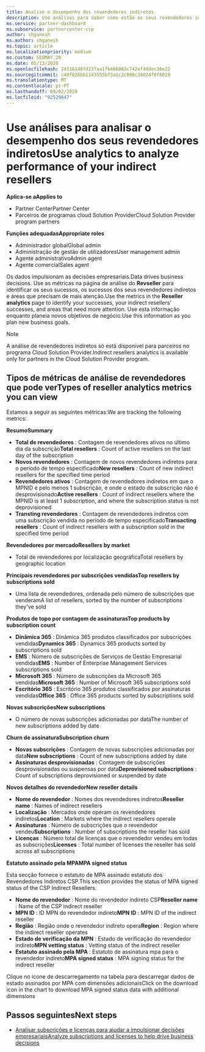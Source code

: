 ```yaml
---
title: Analise o desempenho dos revendedores indiretos
description: Use análises para saber como estão os seus revendedores indiretos, tanto os seus sucessos como áreas que podem necessitar de mais atenção.
ms.service: partner-dashboard
ms.subservice: partnercenter-csp
author: shganesh
ms.author: shganesh
ms.topic: article
ms.localizationpriority: medium
ms.custom: SEOMAY.20
ms.date: 05/13/2020
ms.openlocfilehash: 24316148fd237aa1fb466083c742ef4ddec36e22
ms.sourcegitcommit: c40f826bb1143555bf3a1c2c806c34024f0f6019
ms.translationtype: MT
ms.contentlocale: pt-PT
ms.lasthandoff: 09/02/2020
ms.locfileid: "92529647"
---
```

# <a name="use-analytics-to-analyze-performance-of-your-indirect-resellers"></a><span data-ttu-id="e8979-103">Use análises para analisar o desempenho dos seus revendedores indiretos</span><span class="sxs-lookup"><span data-stu-id="e8979-103">Use analytics to analyze performance of your indirect resellers</span></span>

<span data-ttu-id="e8979-104">**Aplica-se a**</span><span class="sxs-lookup"><span data-stu-id="e8979-104">**Applies to**</span></span>

- <span data-ttu-id="e8979-105">Partner Center</span><span class="sxs-lookup"><span data-stu-id="e8979-105">Partner Center</span></span>
- <span data-ttu-id="e8979-106">Parceiros de programas cloud Solution Provider</span><span class="sxs-lookup"><span data-stu-id="e8979-106">Cloud Solution Provider program partners</span></span>

<span data-ttu-id="e8979-107">**Funções adequadas**</span><span class="sxs-lookup"><span data-stu-id="e8979-107">**Appropriate roles**</span></span>

- <span data-ttu-id="e8979-108">Administrador global</span><span class="sxs-lookup"><span data-stu-id="e8979-108">Global admin</span></span>
- <span data-ttu-id="e8979-109">Administração de gestão de utilizadores</span><span class="sxs-lookup"><span data-stu-id="e8979-109">User management admin</span></span>
- <span data-ttu-id="e8979-110">Agente administrativo</span><span class="sxs-lookup"><span data-stu-id="e8979-110">Admin agent</span></span>
- <span data-ttu-id="e8979-111">Agente comercial</span><span class="sxs-lookup"><span data-stu-id="e8979-111">Sales agent</span></span>

<span data-ttu-id="e8979-112">Os dados impulsionam as decisões empresariais.</span><span class="sxs-lookup"><span data-stu-id="e8979-112">Data drives business decisions.</span></span> <span data-ttu-id="e8979-113">Use as métricas na página de análise do **Revseller** para identificar os seus sucessos, os sucessos dos seus revendedores indiretos e áreas que precisam de mais atenção.</span><span class="sxs-lookup"><span data-stu-id="e8979-113">Use the metrics in the **Reseller analytics** page to identify your successes, your indirect resellers' successes, and areas that need more attention.</span></span> <span data-ttu-id="e8979-114">Use esta informação enquanto planeia novos objetivos de negócio.</span><span class="sxs-lookup"><span data-stu-id="e8979-114">Use this information as you plan new business goals.</span></span>

> [!NOTE]
> <span data-ttu-id="e8979-115">A análise de revendedores indiretos só está disponível para parceiros no programa Cloud Solution Provider.</span><span class="sxs-lookup"><span data-stu-id="e8979-115">Indirect resellers analytics is available only for partners in the Cloud Solution Provider program.</span></span>

## <a name="types-of-reseller-analytics-metrics-you-can-view"></a><span data-ttu-id="e8979-116">Tipos de métricas de análise de revendedores que pode ver</span><span class="sxs-lookup"><span data-stu-id="e8979-116">Types of reseller analytics metrics you can view</span></span>

<span data-ttu-id="e8979-117">Estamos a seguir as seguintes métricas:</span><span class="sxs-lookup"><span data-stu-id="e8979-117">We are tracking the following metrics:</span></span>

<span data-ttu-id="e8979-118">**Resumo**</span><span class="sxs-lookup"><span data-stu-id="e8979-118">**Summary**</span></span>  
 - <span data-ttu-id="e8979-119">**Total de revendedores** : Contagem de revendedores ativos no último dia da subscrição</span><span class="sxs-lookup"><span data-stu-id="e8979-119">**Total resellers** : Count of active resellers on the last day of the subscription</span></span>  
 - <span data-ttu-id="e8979-120">**Novos revendedores** : Contagem de novos revendedores indiretos para o período de tempo especificado</span><span class="sxs-lookup"><span data-stu-id="e8979-120">**New resellers** : Count of new indirect resellers for the specified time period</span></span>  
 - <span data-ttu-id="e8979-121">**Revendedores ativos** : Contagem de revendedores indiretos em que o MPNID é pelo menos 1 subscrição, e onde o estado de subscrição não é desprovisionado</span><span class="sxs-lookup"><span data-stu-id="e8979-121">**Active resellers** : Count of indirect resellers where the MPNID is at least 1 subscription, and where the subscription status is not deprovisioned</span></span>  
 - <span data-ttu-id="e8979-122">**Transting revendedores** : Contagem de revendedores indiretos com uma subscrição vendida no período de tempo especificado</span><span class="sxs-lookup"><span data-stu-id="e8979-122">**Transacting resellers** : Count of indirect resellers with a subscription sold in the specified time period</span></span>  

<span data-ttu-id="e8979-123">**Revendedores por mercado**</span><span class="sxs-lookup"><span data-stu-id="e8979-123">**Resellers by market**</span></span>  
 - <span data-ttu-id="e8979-124">Total de revendedores por localização geográfica</span><span class="sxs-lookup"><span data-stu-id="e8979-124">Total resellers by geographic location</span></span>  

<span data-ttu-id="e8979-125">**Principais revendedores por subscrições vendidas**</span><span class="sxs-lookup"><span data-stu-id="e8979-125">**Top resellers by subscriptions sold**</span></span>
 - <span data-ttu-id="e8979-126">Uma lista de revendedores, ordenada pelo número de subscrições que venderam</span><span class="sxs-lookup"><span data-stu-id="e8979-126">A list of resellers, sorted by the number of subscriptions they've sold</span></span>  

<span data-ttu-id="e8979-127">**Produtos de topo por contagem de assinaturas**</span><span class="sxs-lookup"><span data-stu-id="e8979-127">**Top products by subscription count**</span></span>  
 - <span data-ttu-id="e8979-128">**Dinâmica 365** : Dinâmica 365 produtos classificados por subscrições vendidas</span><span class="sxs-lookup"><span data-stu-id="e8979-128">**Dynamics 365** : Dynamics 365 products sorted by subscriptions sold</span></span>  
 - <span data-ttu-id="e8979-129">**EMS** : Número de subscrições de Serviços de Gestão Empresarial vendidas</span><span class="sxs-lookup"><span data-stu-id="e8979-129">**EMS** : Number of Enterprise Management Services subscriptions sold</span></span>  
 - <span data-ttu-id="e8979-130">**Microsoft 365** : Número de subscrições da Microsoft 365 vendidas</span><span class="sxs-lookup"><span data-stu-id="e8979-130">**Microsoft 365** : Number of Microsoft 365 subscriptions sold</span></span>  
 - <span data-ttu-id="e8979-131">**Escritório 365** : Escritório 365 produtos classificados por assinaturas vendidas</span><span class="sxs-lookup"><span data-stu-id="e8979-131">**Office 365** : Office 365 products sorted by subscriptions sold</span></span>  

<span data-ttu-id="e8979-132">**Novas subscrições**</span><span class="sxs-lookup"><span data-stu-id="e8979-132">**New subscriptions**</span></span>  
 - <span data-ttu-id="e8979-133">O número de novas subscrições adicionadas por data</span><span class="sxs-lookup"><span data-stu-id="e8979-133">The number of new subscriptions added by date</span></span>  

<span data-ttu-id="e8979-134">**Churn de assinatura**</span><span class="sxs-lookup"><span data-stu-id="e8979-134">**Subscription churn**</span></span>  
 - <span data-ttu-id="e8979-135">**Novas subscrições** : Contagem de novas subscrições adicionadas por data</span><span class="sxs-lookup"><span data-stu-id="e8979-135">**New subscriptions** : Count of new subscriptions added by date</span></span>  
 - <span data-ttu-id="e8979-136">**Assinaturas desprovisionadas** : Contagem de subscrições desprovisionadas ou suspensas por data</span><span class="sxs-lookup"><span data-stu-id="e8979-136">**Deprovisioned subscriptions** : Count of subscriptions deprovisioned or suspended by date</span></span>  

<span data-ttu-id="e8979-137">**Novos detalhes do revendedor**</span><span class="sxs-lookup"><span data-stu-id="e8979-137">**New reseller details**</span></span>  
 - <span data-ttu-id="e8979-138">**Nome do revendedor** : Nomes dos revendedores indiretos</span><span class="sxs-lookup"><span data-stu-id="e8979-138">**Reseller name** : Names of indirect resellers</span></span>  
 - <span data-ttu-id="e8979-139">**Localização** : Mercados onde operam os revendedores indiretos</span><span class="sxs-lookup"><span data-stu-id="e8979-139">**Location** : Markets where the indirect resellers operate</span></span>  
 - <span data-ttu-id="e8979-140">**Assinaturas** : Número de subscrições que o revendedor vendeu</span><span class="sxs-lookup"><span data-stu-id="e8979-140">**Subscriptions** : Number of subscriptions the reseller has sold</span></span>  
 - <span data-ttu-id="e8979-141">**Licenças** : Número total de licenças que o revendedor vendeu em todas as subscrições</span><span class="sxs-lookup"><span data-stu-id="e8979-141">**Licenses** : Total number of licenses the reseller has sold across all subscriptions</span></span>  

<span data-ttu-id="e8979-142">**Estatuto assinado pela MPA**</span><span class="sxs-lookup"><span data-stu-id="e8979-142">**MPA signed status**</span></span>

<span data-ttu-id="e8979-143">Esta secção fornece o estatuto de MPA assinado estatuto dos Revendedores Indiretos CSP.</span><span class="sxs-lookup"><span data-stu-id="e8979-143">This section provides the status of MPA signed status of the CSP Indirect Resellers.</span></span>

 - <span data-ttu-id="e8979-144">**Nome do revendedor** : Nome do revendedor indireto CSP</span><span class="sxs-lookup"><span data-stu-id="e8979-144">**Reseller name** : Name of the CSP indirect reseller</span></span>
 - <span data-ttu-id="e8979-145">**MPN ID** : ID MPN do revendedor indireto</span><span class="sxs-lookup"><span data-stu-id="e8979-145">**MPN ID** : MPN ID of the indirect reseller</span></span>
 - <span data-ttu-id="e8979-146">**Região** : Região onde o revendedor indireto opera</span><span class="sxs-lookup"><span data-stu-id="e8979-146">**Region** : Region where the indirect reseller operates</span></span>
 - <span data-ttu-id="e8979-147">**Estado de verificação da MPN** : Estado de verificação do revendedor indireto</span><span class="sxs-lookup"><span data-stu-id="e8979-147">**MPN vetting status** : Vetting status of the indirect reseller</span></span>
 - <span data-ttu-id="e8979-148">**Estatuto assinado pela MPA** : Estatuto de assinatura mpa para o revendedor indireto</span><span class="sxs-lookup"><span data-stu-id="e8979-148">**MPA signed status** : MPA signing status for the indirect reseller</span></span>

<span data-ttu-id="e8979-149">Clique no ícone de descarregamento na tabela para descarregar dados de estado assinados por MPA com dimensões adicionais</span><span class="sxs-lookup"><span data-stu-id="e8979-149">Click on the download icon in the chart to download MPA signed status data with additional dimensions</span></span>
  
## <a name="next-steps"></a><span data-ttu-id="e8979-150">Passos seguintes</span><span class="sxs-lookup"><span data-stu-id="e8979-150">Next steps</span></span>

- [<span data-ttu-id="e8979-151">Analisar subscrições e licenças para ajudar a impulsionar decisões empresariais</span><span class="sxs-lookup"><span data-stu-id="e8979-151">Analyze subscriptions and licenses to help drive business decisions</span></span>](analyze-subscriptions-licenses.md)
